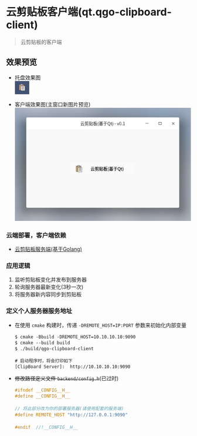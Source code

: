 # 云剪贴板客户端(qt.qgo-clipboard-client)

> 云剪贴板的客户端

## 效果预览

- 托盘效果图\
    ![](screenshots/20220610174332.png)  

- 客户端效果图(主窗口新图片预览)\
    ![](screenshots/20220610173439.png) 


### 云端部署，客户端依赖

- [云剪贴板服务端(基于Golang)][clipboard-server]

[clipboard-server]: https://gitee.com/zinface/go.clipboard-server

### 应用逻辑

1. 监听剪贴板变化并发布到服务器
2. 轮询服务器最新变化(3秒一次)
3. 将服务器新内容同步到剪贴板

### 定义个人服务器服务地址

- 在使用 `cmake` 构建时，传递 `-DREMOTE_HOST=IP:PORT` 参数来初始化内部变量

    ```shell
    $ cmake -Bbuild -DREMOTE_HOST=10.10.10.10:9090
    $ cmake --build build
    $ ./build/qgo-clipboard-client

    # 启动程序时，将会打印如下
    [ClipBoard Server]:  http://10.10.10.10:9090
    ```

- ~~修改路径定义文件 `backend/config.h`~~(已过时)

    ```c
    #ifndef __CONFIG__H__
    #define __CONFIG__H__

    // 将此部分改为你的部署服务器(请使用配套的服务端)
    #define REMOTE_HOST "http://127.0.0.1:9090"

    #endif  //!__CONFIG__H__
    ```